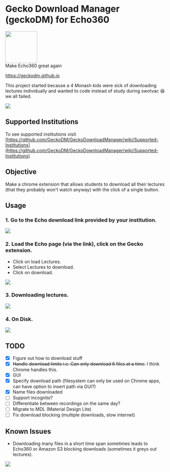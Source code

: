 # Gecko Download Manager (geckoDM) for Echo360
<div>
	<img src="/images/qtpi.png" width="100" >
</div>
Make Echo360 great again

<https://geckodm.github.io>

This project started because a 4 Monash kids were sick of downloading lectures individually and wanted to code instead of study during swotvac :laughing: we all failed.

[![](https://developer.chrome.com/webstore/images/ChromeWebStore_BadgeWBorder_v2_206x58.png)](https://chrome.google.com/webstore/detail/pgkfjobhhfckamidemkddfnnkknomobe/)

## Supported Institutions
To see supported institutions visit [https://github.com/GeckoDM/GeckoDownloadManager/wiki/Supported-Institutions](https://github.com/GeckoDM/GeckoDownloadManager/wiki/Supported-Institutions)

## Objective

Make a chrome extension that allows students to download all their lectures (that they probably won't watch anyway) with the click of a single button.

## Usage

### 1. Go to the Echo download link provided by your institution.
<img src="/screenshots/screenshot-dl_link.png" >

### 2. Load the Echo page (via the link), click on the Gecko extension.
- Click on load Lectures.
- Select Lectures to download.
- Click on download.

<img src="/screenshots/screenshot-usecase.png" >

### 3. Downloading lectures.
<img src="/screenshots/screenshot-downloading.png" >

### 4. On Disk.
<img src="/screenshots/screenshot-datastore.png" >

## TODO
- [x] Figure out how to download stuff
- [x] ~~Handle download limits i.e. Can only download 6 files at a time.~~ I think Chrome handles this.
- [x] GUI
- [x] Specify download path (filesystem can only be used on Chrome apps, can have option to insert path via GUI?)
- [x] Name files downloaded
- [ ] Support incognito?
- [ ] Differentiate between recordings on the same day?
- [ ] Migrate to MDL (Material Design Lite)
- [ ] Fix download blocking (multiple downloads, slow internet)

## Known Issues
- Downloading many files in a short time span sometimes leads to Echo360 or Amazon S3 blocking downloads (sometimes it greys out lectures).

<img src="/screenshots/screenshot-blocked.png" >
